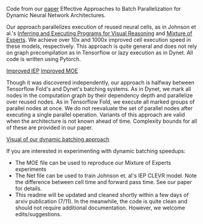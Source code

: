 Code from our [paper](https://arxiv.org/abs/1707.02402) Effective Approaches to Batch Parallelization for Dynamic Neural Network Architectures.

Our approach parallelizes execution of reused neural cells, as in Johnson et al.'s [Inferring and Executing Programs for Visual Reasoning](https://arxiv.org/abs/1707.02402) and [Mixture of Experts](https://arxiv.org/abs/1701.06538). We achieve over 10x and 1000x improved cell execution speed in these models, respectively. This approach is quite general and does not rely on graph precompilation as in Tensorflow or lazy execution as in Dynet. All code is written using Pytorch.

[Improved IEP](images/iep.png)
[Improved MOE](images/moe.png)

Though it was discovered independently, our approach is halfway between Tensorflow Fold's and Dynet's batching systems. As in Dynet, we mark all nodes in the computation graph by their dependency depth and parallelize over reused nodes. As in Tensorflow Fold, we execute all marked groups of parallel nodes at once. We do not reevaluate the set of parallel nodes after executing a single parallel operation. Variants of this approach are valid when the architecture is not known ahead of time. Complexity bounds for all of these are provided in our paper.

[Visual of our dynamic batching approach](images/dynamic.png)

If you are interested in experimenting with dynamic batching speedups:
 - The MOE file can be used to reproduce our Mixture of Experts experiments
 - The Net file can be used to train Johnson et. al's IEP CLEVR model. Note the difference between cell time and forward pass time. See our paper for details.
 - This readme will be updated and cleaned shortly within a few days of arxiv publication (7/11). In the meanwhile, the code is quite clean and should not require additional documentation. However, we welcome edits/suggestions.

